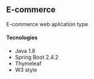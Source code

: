 <h2> E-commerce </h2>
<p>
E-commerce web aplication type
</p>

<h4>Tecnologies</h4>
<ul>
  <li>Java 1.8</li>
  <li>Spring Boot 2.4.2</li>
  <li>Thymeleaf</li>
  <li>W3 style</li>
</ul>
